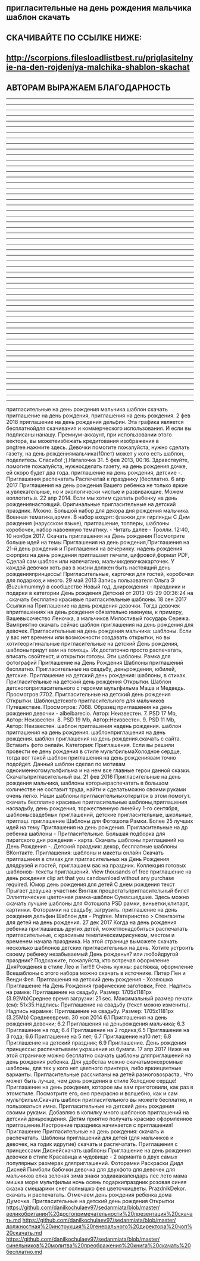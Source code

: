 пригласительные на день рождения мальчика шаблон скачать
--------------------------------------------------
СКАЧИВАЙТЕ ПО ССЫЛКЕ НИЖЕ:
--------------------------------------------------
http://scorpions.filesloadlistbest.ru/priglasitelnyie-na-den-rojdeniya-malchika-shablon-skachat
--------------------------------------------------
АВТОРАМ ВЫРАЖАЕМ БЛАГОДАРНОСТЬ
--------------------------------------------------
--------------------------------------------------
--------------------------------------------------
--------------------------------------------------
--------------------------------------------------
--------------------------------------------------
--------------------------------------------------
--------------------------------------------------
--------------------------------------------------
--------------------------------------------------
--------------------------------------------------
--------------------------------------------------
--------------------------------------------------
--------------------------------------------------
--------------------------------------------------
--------------------------------------------------
--------------------------------------------------
--------------------------------------------------
--------------------------------------------------
--------------------------------------------------
--------------------------------------------------
--------------------------------------------------
--------------------------------------------------
--------------------------------------------------
--------------------------------------------------
--------------------------------------------------
--------------------------------------------------
--------------------------------------------------
--------------------------------------------------
--------------------------------------------------
--------------------------------------------------
--------------------------------------------------
--------------------------------------------------
--------------------------------------------------
--------------------------------------------------
--------------------------------------------------
--------------------------------------------------
--------------------------------------------------
--------------------------------------------------
--------------------------------------------------
--------------------------------------------------
--------------------------------------------------
--------------------------------------------------
--------------------------------------------------
--------------------------------------------------
--------------------------------------------------
--------------------------------------------------
--------------------------------------------------
--------------------------------------------------
--------------------------------------------------
--------------------------------------------------
--------------------------------------------------
--------------------------------------------------
--------------------------------------------------
--------------------------------------------------
--------------------------------------------------
пригласительные на день рождения мальчика шаблон скачать приглашение на день рождения, приглашения на день рождения. 2 фев 2018  приглашение на день рождения дельфин. Эта графика является бесплатнойдля скачивания и коммерческого использования. И если вы подписаны нанашу. Премиум-аккаунт, при использовании этого вектора, вы можетеизбежать кредитования изображения в pngtree.нажмите здесь. Девочки помогите пожалуйста, нужно сделать газету, на день рождениямальчика(10лет) может у кого есть шаблон, поделитесь. Спасибо! ;).Наталочка 31. 5 фев 2013, 00:16. Здравствуйте, помогите пожалуйста, нужносделать газету, на день рождения дочке, ей скоро будет два года. приглашение на день рождения, детские  -. Приглашения распечатать Распечатай к празднику (бесплатно. 6 апр 2017  Приглашения на день рождения Вашего ребенка не только яркие и.увлекательные, но и экологически чистые и развивающие. Можем воплотить.в.  22 апр 2014. Если мы хотим сделать ребенку на день рождениянастоящий. Оригинальные пригласительные на детский праздник. Можно. Большой набор для декора дня рождения мальчика. Военная тематика,армия. В набор входят: флажки для гирлянды С Днм рождения (нарусском языке), приглашение, топперы, шаблоны коробочек, набор навоенную тематику. - Читать далее -  Тролли. 12:40, 10 ноября 2017. Скачать приглашения на День рождения
Посмотрите больше идей на темы Приглашения на день рождения,Приглашения на 21-й день рождения и Приглашения на вечеринку.  надень рождения  сюрприз на день рождения приглашает  печати, цифровой,формат PDF, Сделай сам шаблон или напечатано, мальчикдевочкакарточек. У каждой девочки хоть раз в жизни должен быть настоящий день рожденияпринцессы! Пригласительные, карточки для гостей, коробочки для подарков,и много. 29 май 2013  Запись пользователя Ольга Э (Buzukmummy) в сообществе Новый год, днирождения - праздники и подарки в категории День рождения Детский от 2013-05-29 00:36:24 на . скачать бесплатно красивые пригласительные шаблоны. 18 сен 2017  Ссылки на Приглашение на день рождения девочки. Тогда девочек вприглашениях на день рождения обязательно именуем, к примеру, Вашевысочество Леночка, а мальчиков Милостивый государь Сережа. Вамприятно скачать сейчас шаблон приглашения на день рождения для девочек. Пригласительные на день рождения мальчика: шаблоны. Если у вас нет времени или возможности создавать открытки, но вы хотитеоригинальные пригласительные на детский День рождения, шаблоныпридут вам на помощь. Их достаточно просто распечатать, вписать свойтекст, и открытки готовы. Эти шаблоны. Рамка для фотографий Приглашение на День Рождения
Шаблоны приглашений бесплатно. Пригласительные на свадьбу, деньрождения, юбилей, детские. Приглашение на детский день рождения: шаблоны, в стихах. Пригласительные на детский день рождения Открытки. Шаблон детскогопригласительного с героями мультфильма Маша и Медведь. Просмотров:7702. Пригласительные на детский день рождения Открытки. Шаблондетского пригласительного для мальчиков Путешествие. Просмотров: 7068. Образец приглашения на день рождения девочки - albeibarecio. Автор: Неизвестен. 7. PSD  17 Mb, Автор: Неизвестен. 8. PSD  19 Mb, Автор:Неизвестен. 9. PSD  11 Mb, Автор: Неизвестен. шаблон приглашения надень рождения. шаблон приглашения на день рождения. шаблонприглашения на день рождения. шаблон приглашения на день рождения.скачать с сайта. Вставить фото онлайн. Категория: Приглашения. Если вы решили провести ее день рождения в стиле мультфильмаХолодное сердце, тогда вот такой шаблон приглашения на день рождениявам точно подойдет. Данный шаблон сделал по мотивам одноименногомультфильма и на нем все главные герои данной сказки. Скачатьпригласительный вы. 21 фев 2016  Пригласительные на день рождения мальчика, шаблоны которыераспечатать в большом количестве не составит труда, найти и сделатьможно своими руками очень легко. Наши шаблоны пригласительныхоткрыток в этом помогут.
скачать бесплатно красивые пригласительные шаблоны,приглашения насвадьбу, день рождения, торжественную линейку 1-го сентября, шаблонысвадебных приглашений, детские пригласительные, школьные, приглаш. приглашение  Шаблоны для Фотошопа  Рамки. Более 25 лучших идей на тему Приглашения на день рождения. Пригласительные на др ребенка шаблоны - Пригласительные. Большая подборка для пиратского дня рождения - карта. Скачать шаблоны приглашений на День Рождения -. Детский праздник: декор, бесплатные шаблоны  ВКонтакте. Приглашения: шаблоны и макеты онлайн
Скачать приглашения в стихах для пригласительных на День Рождения длядрузей и гостей, приглашаем вас на праздник. Коллекция готовых шаблонов- тексты приглашений. View thousands of free приглашение на день рождения clip art that you candownload without any purchase required.  Юмор день рождения для детей С днем рождения текст  Прыгает девушка-участник  Винтаж процветатьпригласительный билет  Эллиптические цветочная рамка-шаблон Сумасшедшие. Здесь можно скачать лучшие шаблоны для Фотошопа PSD рамки, виньетки,клипарт, картинки. Фоторамки на свадьбу, загрузить. приглашение на день рождения дельфин Шаблон для  - Pngtree. Материнство > Стенгазеты для детей на день рождения. 27 дек 2017  Когда на день рождения ребенка приглашаешь других детей, можетпонадобиться распечатать пригласительные, с красивым тематическимрисунком, местом и временем начала праздника. На этой странице выможете скачать несколько шаблонов детских пригласительных на день. Хотите устроить своему ребенку незабываемый День рожденья? или любойдругой праздник?  Подскажите, пожалуйста, кто встречал оформление ДняРождения в стиле Лео и Тиг!!!! Очень нужны: растяжка, оформление  Всешаблоны с этого набора можно скачать в источнике. Питер Пен и Венди.Фея. Приглашения на детский день рождения - Хозяюшка
Приглашение На День Рождения графические заготовки, Free. Надпись на рамке: Приглашение на свадьбу. Размер: 1705x1181px (3.92Mb)Среднее время загрузки: 21 sec. Максимальный размер печати (см): 51x35.Надпись: Приглашение на свадьбу (текст можно изменить). Надпись нарамке: Приглашение на свадьбу. Размер: 1705x1181px (3.25Mb) Среднеевремя. 30 ноя 2014  6.1 Приглашения на день рождения девочки; 6.2 Приглашения на деньрождения мальчика; 6.3 Приглашение на год; 6.4 Приглашение на 2 годика;6.5 Приглашение на 3 года; 6.6 Приглашение на 5 лет; 6.7 Приглашение на10 лет; 6.8 Приглашение на детский праздник; 6.9 Приглашение. День рождения принцессы: распечатываем украшения из бумаги. 17 апр 2017  Ниже на этой страничке можно бесплатно скачать шаблоны дляприглашений на день рождения ребенка. Для удобства можно скачатьмонохромные шаблоны, для тех у кого нет цветного принтера, либо яркиецветные варианты. Пригласительные рассчитаны на детей разноговозраста,. Что может быть лучше, чем день рождения в стиле Холодное сердце!Приглашение на день рождения, которое мы вам приготовили, как раз в этомстиле. Посмотрите его, оно прекрасно и волшебно, как и сам мультфильм.Скачать шаблон пригласительного вы можете бесплатно, и пользоваться имна. Пригласительные на детский день рождения своими руками. Добавляю в копилку много шаблонов приглашений на детский деньрождения. Детям приятно получать красиво оформленное приглашение.Настроение праздника начинается с приглашения! Приглашение
Пригласительные на день рождения: скачать и распечатать. Шаблоны приглашений для детей (для мальчиков и девочек, на годик идругие) скачать и распечатать.  Приглашения с принцессами Диснейскачать шаблоны  Приглашение на день рождения девочки в стиле Красавица и чудовище - 2 варианта в двух самых популярных размерах дляприглашений. Фоторамки  Раскраски  Дидл Дисней Пимболи бабочки девочка для двухфото для девочек для мальчиков  елка зеленая зима знаки зодиакакалендарь лес лето мама  мишка море мультфильм ночь осень подаркипраздник розовая  синяя сказка смешарики снег солнышко фея цветочкицветы. PrazdnikDekor. скачать и распечатать. Отмечаем день рождения ребенка дома  Думочка. Пригласительные на детский день рождения Открытки
https://github.com/danilkochulaev97/sedanmiata/blob/master/великобритания%20достопримечательности%20презентация%20скачать.md
https://github.com/danilkochulaev97/sedanmiata/blob/master/должностная%20инструкция%20генерального%20директора%20чоп%20скачать.md
https://github.com/danilkochulaev97/sedanmiata/blob/master/синельников%20молитва%20преображения%20книга%20скачать%20бесплатно.md